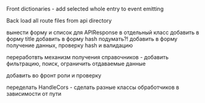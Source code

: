 Front
dictionaries - add selected whole entry to event emitting

Back
load all route files from api directory


вынести форму и список для APIResponse в отдельный класс
добавить в форму title
добавить в форму hash
подумать?! добавить в форму получение данных, проверку hash и валидацию

переработвть механизм получения справочников - добавить фильтрацию, поиск, ограничить отдаваемые данные

добавить во фронт роли и проверку

переделать HandleCors - сделать разные классы обработчиков в зависимости от пути
